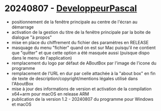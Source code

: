 # 20240807 - [DeveloppeurPascal](https://github.com/DeveloppeurPascal)

* positionnement de la fenêtre principale au centre de l'écran au démarrage
* activation de la gestion du titre de la fenêtre principale par la boite de dialogue "à propos"
* mise en place du chiffrement du fichier des paramètres en RELEASE
* masquage du menu "fichier" quand on est sur Mac puisqu'il ne contient que "quitter" et que cette option a été masquée aussi (puisque dispo dans le menu de l'application)
* remplacement du logo par défaut de ABoutBox par l'image de l'icone du programme
* remplacement de l'URL en dur par celle attachée à la "about box" en fin de texte de description/copyright/mentions légales utilisé dans l'AboutBox
* mise à jour des informations de version et activation de la compilation x64+arm pour macOS en release ARM
* publication de la version 1.2 - 20240807 du programme pour Windows et macOS

